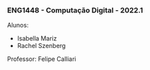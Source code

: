 ### ENG1448 - Computação Digital - 2022.1
<t> Alunos: 
- Isabella Mariz 
- Rachel Szenberg

<t> Professor: Felipe Calliari
